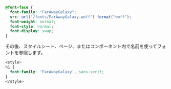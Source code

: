 ```css [assets/css/main.css]
@font-face {
  font-family: "FarAwayGalaxy";
  src: url("/fonts/FarAwayGalaxy.woff") format("woff");
  font-weight: normal;
  font-style: normal;
  font-display: swap;
}
```
その後、スタイルシート、ページ、またはコンポーネント内で名前を使ってフォントを参照します。

```css []
<style>
h1 {
  font-family: 'FarAwayGalaxy', sans-serif;
}
</style>
```
